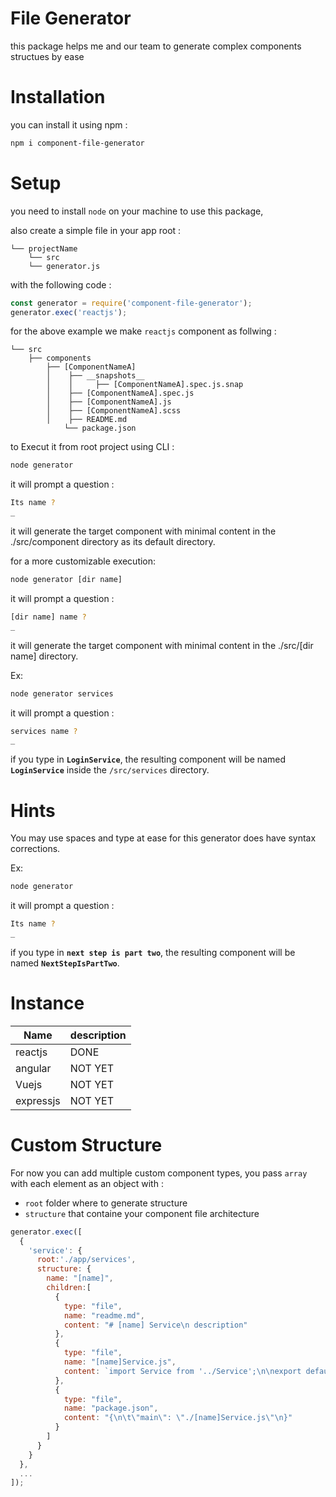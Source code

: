 # File Generator

this package helps me and our team to generate complex components structues by ease

# Installation

you can install it using npm :
```bash
npm i component-file-generator
```

# Setup

you need to install `node` on your machine to use this package,

also create a simple file in your app root :
```
└── projectName
    └── src
    └── generator.js
```

with the following code : 
```javascript
const generator = require('component-file-generator');
generator.exec('reactjs');
```

for the above example we make `reactjs` component as follwing :

```
└── src
    ├── components
        ├── [ComponentNameA]
        │    ├── __snapshots__
        │    │     ├── [ComponentNameA].spec.js.snap
        │    ├── [ComponentNameA].spec.js
        │    ├── [ComponentNameA].js
        │    ├── [ComponentNameA].scss
        │    ├── README.md
            └── package.json
```

to Execut it from root project using CLI :

```bash
node generator
```
it will prompt a question :
```bash
Its name ?
_
```
it will generate the target component with minimal content in the ./src/component directory as its default directory.

for a more customizable execution:

```bash
node generator [dir name]
```
it will prompt a question :
```bash
[dir name] name ?
_
```
it will generate the target component with minimal content in the ./src/[dir name] directory.

Ex:
```bash
node generator services
```
it will prompt a question :
```bash
services name ?
_
```
if you type in **`LoginService`**, the resulting component will be named **`LoginService`** inside the `/src/services` directory.


# Hints

You may use spaces and type at ease for this generator does have syntax corrections.

Ex:
```bash
node generator
```
it will prompt a question :
```bash
Its name ?
_
```
if you type in **`next step is part two`**, the resulting component will be named **`NextStepIsPartTwo`**.

# Instance

|  Name       |   description |
|  ----       |   ----        |
|  reactjs    |   DONE        |
|  angular    |   NOT YET     |
|  Vuejs      |   NOT YET     |
|  expressjs  |   NOT YET     |

# Custom Structure

For now you can add multiple custom component types, you pass `array` with each element as an object with : 

- `root` folder where to generate structure
- `structure` that containe your component file architecture

```javascript
generator.exec([
  {
    'service': {
      root:'./app/services',
      structure: {
        name: "[name]",
        children:[
          {
            type: "file",
            name: "readme.md",
            content: "# [name] Service\n description"
          },
          {
            type: "file",
            name: "[name]Service.js",
            content: `import Service from '../Service';\n\nexport default class [name] {\n\t// instruction\n\t}\n}\n`
          },
          {
            type: "file",
            name: "package.json",
            content: "{\n\t\"main\": \"./[name]Service.js\"\n}"
          }
        ]
      }
    }
  },
  ...
]);
```
